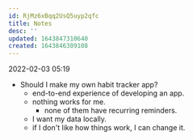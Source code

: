 ```yaml
---
id: RjMz6xBqq2UsQ5uyp2qfc
title: Notes
desc: ''
updated: 1643847310640
created: 1643846309108
---
```


2022-02-03 05:19
- Should I make my own habit tracker app?
  - end-to-end experience of developing an app.
  - nothing works for me.
    - none of them have recurring reminders.
  - I want my data locally.
  - if I don't like how things work, I can change it.
